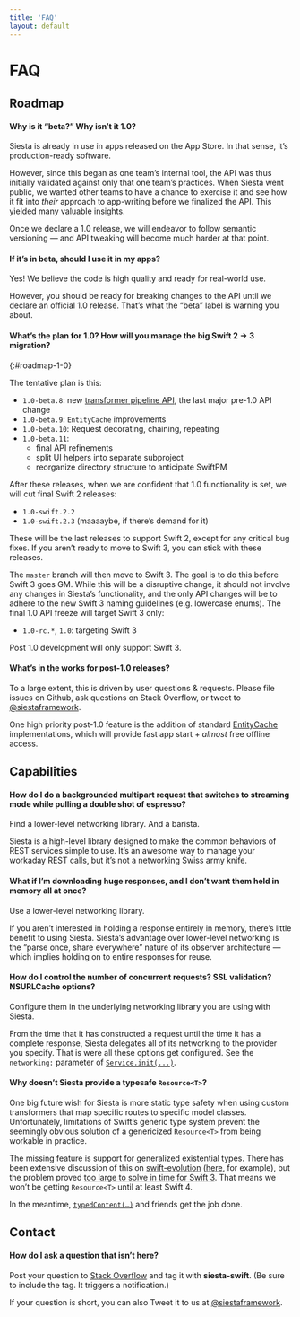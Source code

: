 ```yaml
---
title: 'FAQ'
layout: default
---
```


# FAQ

## Roadmap

#### Why is it “beta?” Why isn’t it 1.0?

Siesta is already in use in apps released on the App Store. In that sense, it’s production-ready software.

However, since this began as one team’s internal tool, the API was thus initially validated against only that one team’s practices. When Siesta went public, we wanted other teams to have a chance to exercise it and see how it fit into _their_ approach to app-writing before we finalized the API. This yielded many valuable insights.

Once we declare a 1.0 release, we will endeavor to follow semantic versioning — and API tweaking will become much harder at that point.

#### If it’s in beta, should I use it in my apps?

Yes! We believe the code is high quality and ready for real-world use.

However, you should be ready for breaking changes to the API until we declare an official 1.0 release. That’s what the “beta” label is warning you about.

#### What’s the plan for 1.0? How will you manage the big Swift 2 → 3 migration?
{:#roadmap-1-0}

The tentative plan is this:

- `1.0-beta.8`: new [transformer pipeline API](/siesta/guide/pipeline), the last major pre-1.0 API change
- `1.0-beta.9`: `EntityCache` improvements
- `1.0-beta.10`: Request decorating, chaining, repeating
- `1.0-beta.11`:
  - final API refinements
  - split UI helpers into separate subproject
  - reorganize directory structure to anticipate SwiftPM

After these releases, when we are confident that 1.0 functionality is set, we will cut final Swift 2 releases:

- `1.0-swift.2.2`
- `1.0-swift.2.3` (maaaaybe, if there’s demand for it)

These will be the last releases to support Swift 2, except for any critical bug fixes. If you aren’t ready to move to Swift 3, you can stick with these releases.

The `master` branch will then move to Swift 3. The goal is to do this before Swift 3 goes GM. While this will be a disruptive change, it should not involve any changes in Siesta’s functionality, and the only API changes will be to adhere to the new Swift 3 naming guidelines (e.g. lowercase enums). The final 1.0 API freeze will target Swift 3 only:

- `1.0-rc.*`, `1.0`: targeting Swift 3

Post 1.0 development will only support Swift 3.

#### What’s in the works for post-1.0 releases?

To a large extent, this is driven by user questions & requests. Please file issues on Github, ask questions on Stack Overflow, or tweet to [@siestaframework](https://twitter.com/siestaframework).

One high priority post-1.0 feature is the addition of standard [EntityCache](http://bustoutsolutions.github.io/siesta/api/Protocols/EntityCache.html) implementations, which will provide fast app start + _almost_ free offline access.


## Capabilities

#### How do I do a backgrounded multipart request that switches to streaming mode while pulling a double shot of espresso?

Find a lower-level networking library. And a barista.

Siesta is a high-level library designed to make the common behaviors of REST services simple to use. It’s an awesome way to manage your workaday REST calls, but it’s not a networking Swiss army knife.

#### What if I’m downloading huge responses, and I don’t want them held in memory all at once?

Use a lower-level networking library.

If you aren’t interested in holding a response entirely in memory, there’s little benefit to using Siesta. Siesta’s advantage over lower-level networking is the “parse once, share everywhere” nature of its observer architecture — which implies holding on to entire responses for reuse.

#### How do I control the number of concurrent requests? SSL validation? NSURLCache options?

Configure them in the underlying networking library you are using with Siesta.

From the time that it has constructed a request until the time it has a complete response, Siesta delegates all of its networking to the provider you specify. That is were all these options get configured. See the `networking:` parameter of [`Service.init(...)`](http://bustoutsolutions.github.io/siesta/api/Classes/Service.html#/s:FC6Siesta7ServicecFMS0_FT4baseGSqSS_22useDefaultTransformersSb10networkingPS_29NetworkingProviderConvertible__S0_).

#### Why doesn’t Siesta provide a typesafe `Resource<T>`?

One big future wish for Siesta is more static type safety when using custom transformers that map specific routes to specific model classes. Unfortunately, limitations of Swift’s generic type system prevent the seemingly obvious solution of a genericized `Resource<T>` from being workable in practice.

The missing feature is support for generalized existential types. There has been extensive discussion of this on [swift-evolution](https://github.com/apple/swift-evolution) ([here](http://thread.gmane.org/gmane.comp.lang.swift.evolution/17418/focus=18810), for example), but the problem proved [too large to solve in time for Swift 3](http://thread.gmane.org/gmane.comp.lang.swift.evolution/17276). That means we won’t be getting `Resource<T>` until at least Swift 4.

In the meantime, [`typedContent(…)`](https://bustoutsolutions.github.io/siesta/api/Protocols/TypedContentAccessors.html#/s:FE6SiestaPS_21TypedContentAccessors12typedContenturFT6ifNoneKT_qd___qd__) and friends get the job done.

## Contact

#### How do I ask a question that isn’t here?

Post your question to [Stack Overflow](https://stackoverflow.com) and tag it with **siesta-swift**. (Be sure to include the tag. It triggers a notification.)

If your question is short, you can also Tweet it to us at [@siestaframework](https://twitter.com/siestaframework).
